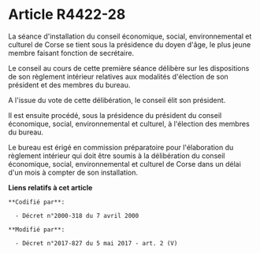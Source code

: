 # Article R4422-28

La séance d'installation du     conseil économique, social, environnemental et culturel de Corse se tient sous la présidence
du doyen d'âge, le plus jeune membre faisant fonction de secrétaire. 

Le conseil au cours de cette première séance délibère sur les dispositions de son règlement intérieur relatives aux modalités
d'élection de son président et des membres du bureau. 

A l'issue du vote de cette délibération, le conseil élit son président. 

Il est ensuite procédé, sous la présidence du président du     conseil économique, social, environnemental et culturel, à
l'élection des membres du bureau. 

Le bureau est érigé en commission préparatoire pour l'élaboration du règlement intérieur qui doit être soumis à la
délibération du     conseil économique, social, environnemental et culturel de Corse dans un délai d'un mois à compter de son
installation.

**Liens relatifs à cet article**

	**Codifié par**:

	  - Décret n°2000-318 du 7 avril 2000

	**Modifié par**:

	  - Décret n°2017-827 du 5 mai 2017 - art. 2 (V)

